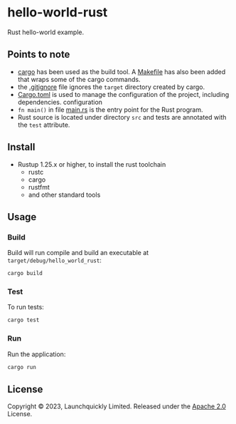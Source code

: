 # hello-world-rust
Rust hello-world example.

## Points to note
- [cargo](https://doc.rust-lang.org/cargo/) has been used as the build tool. A [Makefile](/rust/Makefile) has also been 
  added that wraps some of the cargo commands.
- the [.gitignore](/rust/.gitignore) file ignores the `target` directory created by cargo.
- [Cargo.toml](/rust/Cargo.toml) is used to manage the configuration of the project, including dependencies.
  configuration
- `fn main()` in file  [main.rs](/rust/src/main.rs) is the entry point for the Rust program.
- Rust source is located under directory `src` and tests are annotated with the `test` attribute.

## Install
- Rustup 1.25.x or higher, to install the rust toolchain
  - rustc
  - cargo
  - rustfmt
  - and other standard tools

## Usage
### Build
Build will run compile and build an executable at `target/debug/hello_world_rust`:
```zsh
cargo build
```

### Test
To run tests:
```zsh
cargo test
```

### Run
Run the application:
```zsh
cargo run
```

## License
Copyright © 2023, Launchquickly Limited. Released under the [Apache 2.0](/LICENSE) License.
